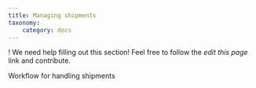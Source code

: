 ```yaml
---
title: Managing shipments
taxonomy:
    category: docs
---
```


! We need help filling out this section! Feel free to follow the *edit this page* link and contribute.

Workflow for handling shipments
